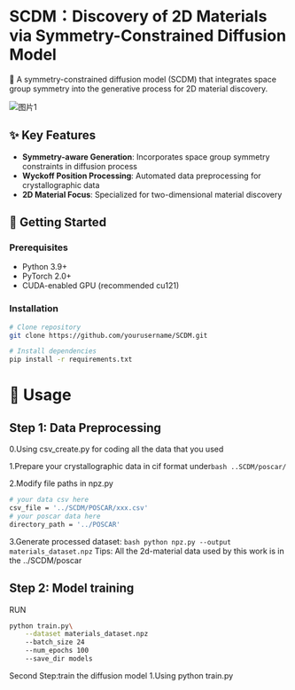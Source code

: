 # SCDM：Discovery of 2D Materials via Symmetry-Constrained Diffusion Model


🔬 A symmetry-constrained diffusion model (SCDM) that integrates space group symmetry into the generative process for 2D material discovery.

![图片1](https://github.com/user-attachments/assets/1608e7f2-da93-44bb-8002-bd5070ece32c)


## ✨ Key Features
- **Symmetry-aware Generation**: Incorporates space group symmetry constraints in diffusion process
- **Wyckoff Position Processing**: Automated data preprocessing for crystallographic data
- **2D Material Focus**: Specialized for two-dimensional material discovery

## 🚀 Getting Started

### Prerequisites
- Python 3.9+  
- PyTorch 2.0+  
- CUDA-enabled GPU (recommended cu121) 

### Installation

```bash
# Clone repository
git clone https://github.com/yourusername/SCDM.git

# Install dependencies
pip install -r requirements.txt
```

# 📖 Usage
## Step 1: Data Preprocessing
0.Using csv_create.py for coding all the data that you used

1.Prepare your crystallographic data in cif format under```bash ..SCDM/poscar/```

2.Modify file paths in npz.py
```bash
# your data csv here
csv_file = '../SCDM/POSCAR/xxx.csv'
# your poscar data here
directory_path = '../POSCAR'
```
3.Generate processed dataset:
```bash python npz.py --output materials_dataset.npz```
Tips: All the 2d-material data used by this work is in the ../SCDM/poscar

## Step 2: Model training
RUN 
```bash
python train.py\
    --dataset materials_dataset.npz 
    --batch_size 24 
    --num_epochs 100 
    --save_dir models
```


Second Step:train the diffusion model
1.Using  python train.py 


